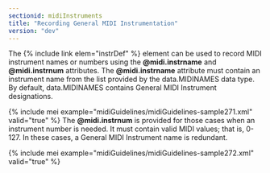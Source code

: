 ```yaml
---
sectionid: midiInstruments
title: "Recording General MIDI Instrumentation"
version: "dev"
---
```


The {% include link elem="instrDef" %} element can be used to record MIDI instrument names or
numbers using the **@midi.instrname** and **@midi.instrnum** attributes. The
**@midi.instrname** attribute must contain an instrument name from the list provided
by the data.MIDINAMES data type. By default, data.MIDINAMES contains General MIDI
Instrument
designations.

{% include mei example="midiGuidelines/midiGuidelines-sample271.xml" valid="true" %}
The **@midi.instrnum** is provided for those cases when an instrument number is needed.
It must contain valid MIDI values; that is, 0-127. In these cases, a General MIDI
Instrument
name is redundant.

{% include mei example="midiGuidelines/midiGuidelines-sample272.xml" valid="true" %}
